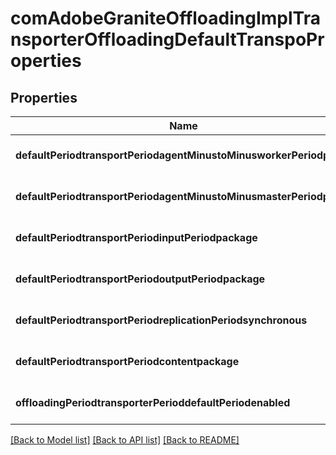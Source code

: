# comAdobeGraniteOffloadingImplTransporterOffloadingDefaultTranspoProperties

## Properties
Name | Type | Description | Notes
------------ | ------------- | ------------- | -------------
**defaultPeriodtransportPeriodagentMinustoMinusworkerPeriodprefix** | [**ConfigNodePropertyString**](ConfigNodePropertyString.md) |  | [optional] [default to null]
**defaultPeriodtransportPeriodagentMinustoMinusmasterPeriodprefix** | [**ConfigNodePropertyString**](ConfigNodePropertyString.md) |  | [optional] [default to null]
**defaultPeriodtransportPeriodinputPeriodpackage** | [**ConfigNodePropertyString**](ConfigNodePropertyString.md) |  | [optional] [default to null]
**defaultPeriodtransportPeriodoutputPeriodpackage** | [**ConfigNodePropertyString**](ConfigNodePropertyString.md) |  | [optional] [default to null]
**defaultPeriodtransportPeriodreplicationPeriodsynchronous** | [**ConfigNodePropertyBoolean**](ConfigNodePropertyBoolean.md) |  | [optional] [default to null]
**defaultPeriodtransportPeriodcontentpackage** | [**ConfigNodePropertyBoolean**](ConfigNodePropertyBoolean.md) |  | [optional] [default to null]
**offloadingPeriodtransporterPerioddefaultPeriodenabled** | [**ConfigNodePropertyBoolean**](ConfigNodePropertyBoolean.md) |  | [optional] [default to null]

[[Back to Model list]](../README.md#documentation-for-models) [[Back to API list]](../README.md#documentation-for-api-endpoints) [[Back to README]](../README.md)


